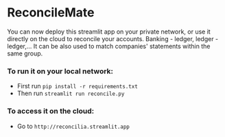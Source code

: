 # ReconcileMate
You can now deploy this streamlit app on your private network, or use it directly on the cloud to reconcile your accounts. Banking - ledger, ledger - ledger,... It can be also used to match companies' statements within the same group.

### To run it on your local network:
- First run `pip install -r requirements.txt`
- Then run `streamlit run reconcile.py`

### To access it on the cloud:
- Go to `http://reconcilia.streamlit.app`




